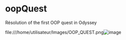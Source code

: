 # oopQuest

Résolution of the first OOP quest in Odyssey

file:///home/utilisateur/Images/OOP_QUEST.png![image](https://user-images.githubusercontent.com/94757222/160284362-82ed9497-ddc2-47b7-a35f-ddfc5f6ca29a.png)
